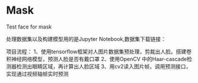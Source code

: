 # Mask
Test face for mask

处理数据集以及构建模型用的是Jupyter Notebook,数据集下载链接：

项目流程：
1、使用tensorflow框架对人图片数据集预处理，剪裁出人脸。搭建卷积神经网络模型，预测人脸是否有戴口罩
2、使用OpenCV 中的Haar-cascade检测器检测出眼睛区域，再计算出人脸区域
3、用cv2读入图片帧，调用预测接口，实现通过视频轴帧实时预测
